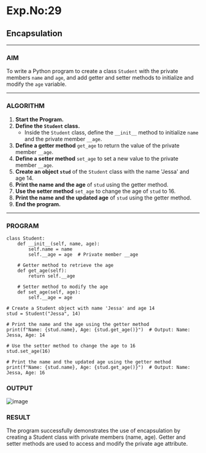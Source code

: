 # Exp.No:29  
## Encapsulation

---

### AIM  
To write a Python program to create a class `Student` with the private members `name` and `age`, and add getter and setter methods to initialize and modify the `age` variable.

---

### ALGORITHM

1. **Start the Program.**
2. **Define the `Student` class.**
   - Inside the `Student` class, define the `__init__` method to initialize `name` and the private member `__age`.
3. **Define a getter method** `get_age` to return the value of the private member `__age`.
4. **Define a setter method** `set_age` to set a new value to the private member `__age`.
5. **Create an object `stud`** of the `Student` class with the name 'Jessa' and age 14.
6. **Print the name and the age** of `stud` using the getter method.
7. **Use the setter method** `set_age` to change the age of `stud` to 16.
8. **Print the name and the updated age** of `stud` using the getter method.
9. **End the program.**

---

### PROGRAM

```
class Student:
    def __init__(self, name, age):
        self.name = name
        self.__age = age  # Private member __age

    # Getter method to retrieve the age
    def get_age(self):
        return self.__age

    # Setter method to modify the age
    def set_age(self, age):
        self.__age = age

# Create a Student object with name 'Jessa' and age 14
stud = Student("Jessa", 14)

# Print the name and the age using the getter method
print(f"Name: {stud.name}, Age: {stud.get_age()}")  # Output: Name: Jessa, Age: 14

# Use the setter method to change the age to 16
stud.set_age(16)

# Print the name and the updated age using the getter method
print(f"Name: {stud.name}, Age: {stud.get_age()}")  # Output: Name: Jessa, Age: 16

```

### OUTPUT
![image](https://github.com/user-attachments/assets/9171056a-2cf0-461c-a53d-dc760d3c73eb)


### RESULT
The program successfully demonstrates the use of encapsulation by creating a Student class with private members (name, age). Getter and setter methods are used to access and modify the private age attribute.

